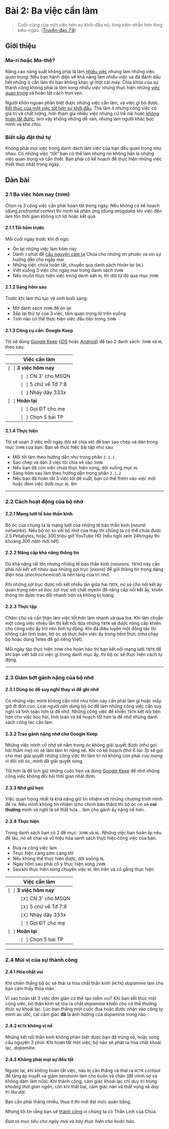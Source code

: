 # Bài 2: Ba việc cần làm

> Cuối-cùng của một việc hơn sự khởi-đầu nó; lòng kiên-nhẫn hơn lòng kiêu-ngạo. ([Truyền-đạo 7:8])

## Giới thiệu

### Ma-ri hoặc Ma-thê?

Nâng cao năng suất không phải là làm [nhiều việc][Lu-ca 10:40] nhưng làm những việc *quan trọng*.
Nếu bạn hãnh diện về khả năng làm nhiều việc và đã đánh dấu hết những ô cần làm thì bạn không khác gì một cái máy.
Chìa khóa của sự thành công không phải là _làm xong nhiều việc_ nhưng thực hiện những [việc quan trọng][Lu-ca 10:42] và hoàn tất cách trọn vẹn.

Người khôn ngoan phân biệt được những việc cần làm, và việc gì bỏ được.
[Kết thúc của một việc tốt hơn sự khởi đầu][Truyền-đạo 7:8].
Thà làm ít nhưng công việc có giá trị và chất lượng, hơn tham gia nhiều việc nhưng cứ trễ nãi hoặc [không hoàn tất được][Lu-ca 14:30]; làm vậy không những dễ nản, nhưng làm người khác bực mình và khó chịu.

### Biết sắp đặt thứ tự

Không phải mọi việc trong danh dách làm việc của bạn đều quan trọng như nhau.
Có những việc “tốt” bạn có thể làm nhưng nó không hẳn là những việc quan trọng và cần thiết.
Bạn phải có kế hoạch để thực hiện những việc thiết thực nhất trong ngày.

## Dàn bài

### 2.1 Ba việc hôm nay (`3VHN`)

Chọn ra 3 công việc cần phải hoàn tất trong ngày.
Nếu không có kế hoạch (dùng _prefrontal cortex_) thì mình sẽ phản ứng (dùng _amigdala_) khi việc đến làm tốn thời gian không ích lợi hoặc kết quả. 

#### 2.1.1 Tối hôm trước

Mỗi cuối ngày trước khi đi ngủ:

* Ôn lại những việc làm hôm nay
* Dành `3` phút để [cầu nguyện cảm tạ][Cô-lô-se 4:2] Chúa cho những ơn phước và xin sự hướng dẫn cho ngày mai
* Những việc chưa hoàn tất, chuyển qua danh sách *Hoãn lại* (`HL`)
* Viết xuống 3 việc cho ngày mai trong danh sách `3VHN`
* Nếu muốn thực hiện việc trong danh sáh `HL` thì dời từ đó qua mục `3VHN`

#### 2.1.2 Sáng hôm sau

Trước khi làm thủ tục vệ sinh buổi sáng:

* Mở danh sách `3VHN` để ôn lại
* Sắp lại thứ tự của 3 việc, tầm quan trọng từ trên xuống
* Tính nào có thể thực hiện việc đầu tiên trong `3VHN`

#### 2.1.3 Công cụ cần: Google Keep

Tôi sẽ dùng [Google Keep] ([iOS] hoặc [Android]) để tạo 2 danh sách: `3VHN` và `HL` theo sau:

| Việc cần làm               |
| -------------------------- |
| `[ ]` **3 việc hôm nay**   |
| `     [ ]` CN 3' cho MSQN  |
| `     [ ]` 5 chữ về Tđ 7:8 |
| `     [ ]` Nhảy dây 333x   |
| `[ ]` **Hoãn lại**         |
| `     [ ]` Gọi ĐT cho mẹ   |
| `     [ ]` Chọn 5 bài TP   |

#### 2.1.4 Thực hiện

Tôi sẽ soạn *3* việc mỗi ngày (tôi sẽ chia xẻ) để bạn sao chép và dán trong mục `3VHN` của bạn.
Bạn sẽ thực hiệc bài tập như sau:

* Mỗi tối làm theo hướng dẫn như trong phần `2.1.1`
* Sao chép và dán 3 việc tôi chia xẻ vào `3VHN`
* Nếu bạn đã còn việc chưa thực hiện xong, dời xuống mục `HL`
* Sáng hôm sau làm theo hướng dẫn trong phần `2.1.2`
* Nếu bạn đã hoàn tất 3 việc tôi đề xuất, bạn có thể thêm vào việc mới hoặc đem việc dưới mục `HL` lên

---

### 2.2 Cách hoạt động của bộ nhớ

#### 2.2.1 Mạng lưới tế bào thần kinh

Bộ óc của chúng ta là mạng lưới của những tế bào thần kinh (_neural networks_).
Nếu bộ óc so với bộ nhớ của máy thì chúng ta có thể chứa được 2.5 Petabytes, hoặc 300 triệu giờ YouTube HD (nếu ngồi xem 24h/ngày thì khoảng *300 năm* mới hết).

#### 2.2.2 Nâng cấp khả năng thông tin

Dù khả năng rất lớn nhưng những tế bào thần kinh (_neurons_, `TBTK`) này cần phải _nối kết với nhau_ qua những sợi trục (_axons_) để gửi thông tin trong dạng điện hóa (_electrochemical_) là nền tảng của trí nhớ.

Khi những _sợi trục_ được nối kết nhiều lần giữa hai `TBTK`, nó sẽ cho nối kết ây quan trọng nên sẽ _bọc sợi trục_ với chất _myelin_ để nâng cấp nối kết ấy, khiến thông tin được trao đổi nhanh hơn và không bị loãng.

#### 2.2.3 Thực tập

Chăm chú và cẩn thận làm việc tốt hơn làm nhanh và qua loa.
Khi làm chuẩn một công việc nhiều lần thì kết nối dữa những `TBTK` sẽ được nâng cấp khiến cho công việc ấy trở nên tính tự động.
Khi đã điêu luyện một động tác thì không cần tính toán, bộ óc sẽ thực hiện việc ấy trong tiềm thức (như chạy bộ hoặc dùng Telex để gõ tiếng Việt).

Mỗi ngày tập thực hiện `3VHN` cho hoàn hảo thì bạn kết nối mạng lưới `TBTK` để khi bạn viết bất cứ việc gì trong danh mục ấy, thì bộ óc sẽ thực hiện cách tự động.

---

### 2.3 Giảm bớt gánh nặng của bộ nhớ

#### 2.3.1 Dùng óc để suy nghĩ thay vì để ghi nhớ

Có những việc mình không cần nhớ như hôm nay cần phải làm gì hoặc mấy giờ đi đón con.
Loài người nên dùng bộ óc để làm những công việc cần suy nghĩ và tính toán hơn là để nhớ.
Những công việc để khiến `TBTK` kết nối tiện hơn cho việc học hỏi, tính toán và kế hoạch tốt hơn là để nhớ những danh sách công tác cần làm.

#### 2.3.2 Trao gánh nặng nhớ cho Google Keep

Những việc mình cố nhớ sẽ nằm trong óc không giải quyết được (như gọi hỏi thăm mẹ) nó sẽ làm tâm trí nặng nề.
Khi có kế hoạch (thứ 6 lúc 7p sẽ gọi cho mẹ) giải quyết những công việc thì tâm trí nó không còn phải _cưu mang_ vì đối với óc, mình đã giải quyết xong.

Tốt hơn là để lịch giữ những cuộc hẹn và dùng [Google Keep] để nhớ những công việc không đòi hỏi thời gian nhất định.

#### 2.3.3 Nhớ giữ hẹn

Việc quan trọng nhất là khả năng giữ tín nhiệm với những chương trình mình đề ra.
Nếu mình không tín nhiệm (cho chính bản thân) thì bộ óc nó sẽ **coi thường** mình và nghĩ là sẽ thất hứa... làm cho gánh ấy nặng nề hơn.

#### 2.3.4 Thực hiện

Trong danh sách bạn có 2 đề mục: `3VHN` và `HL`.
Những việc bạn hoãn lại nếu để lâu, nó sẽ chai và vô hiệu hóa sanh sách thực hiệc công việc của bạn.

* Đưa ra công việc làm
* Thực hiện càng sớm càng tốt
* Nếu không thể thực hiện được, dời xuống `HL`
* Ngày hôm sau phải cố ý thực hiện xong `2VHN`
* Sau khi thực hiện xong chuyển việc `HL` lên trên và cố gắng thực hiện

| Việc cần làm               |
| -------------------------- |
| `[ ]` **3 việc hôm nay**   |
| `     [X]` CN 3' cho MSQN  |
| `     [X]` 5 chữ về Tđ 7:8 |
| `     [X]` Nhảy dây 333x   |
| `     [ ]` Gọi ĐT cho mẹ   |
| `[ ]` **Hoãn lại**         |
| `     [ ]` Chọn 5 bài TP   |

---

### 2.4 Mùi vị của sự thành công

#### 2.4.1 Hóa chất vui

Khi chiến thắng bộ óc sẽ thải ra hóa chất thần kinh (`HCTK`) _dopamine_ làm cho bạn cảm thấy thỏa mãn.

Vì sao hoàn tất 3 việc đơn giản có thể tạo niềm vui?
Khi bạn kết thúc một công viêc, bộ thần kinh sẽ tỏa ra chất _dopamine_ khiến cho cơ thể _thưởng thức_ sự khoái lạc.
Lúc bạn thắng một cuộc đua hoặc được nhận vào công ty mình ao ước, cái cảm giác **đã** là ảnh hưởng của dopamine trong não.

#### 2.4.2 `HCTK` không vị nể

Những kết nối thần kinh không phân biệt được bạn đã trúng số, hoặc xong cầu nguyện 3 phút.
Khi hoàn tất một việc, bộ não sẽ phát ra hóa chất khoái lạc, _dopamine_.

#### 2.4.3 Không phải mọi sự đều tốt

Ngược lại, khi không hoàn tất việc, não bị căn thẳng và thải ra `HCTK` _cortisol_ để tăng áp huyết và giảm _serotonin_ làm cho buồn và chán (để mình sợ và không dám làm nữa).
Khi thành công, cảm giác khoái lạc chỉ duy trì trong _khoảng thời gian ngắn_; còn khi thất bại, cảm giác nản và thất vọng sẽ _duy trì lâu dài_. 

Bạn cần phải thắng nhiều, thua ít thì mới đạt mức quân bằng.

Nhưng tôi tin rằng bạn sẽ [thành công][1 Cô-rinh-tô 15:57] vì chúng ta có Thần Linh của Chúa. 

*Đưa ra mục tiêu cho ngày mai và hãy thực hiện cho hoàn hảo.*

[Truyền-đạo 7:8]: https://twosparro.ws/bible/cadman.ec.7.8
[Lu-ca 10:40]: https://twosparro.ws/bible/cadman.lu.10.40
[Lu-ca 10:42]: https://twosparro.ws/bible/cadman.lu.10.42
[Lu-ca 14:30]: https://twosparro.ws/bible/cadman.lu.14.30
[Cô-lô-se 4:2]: https://twosparro.ws/bible/cadman.col.4.2
[1 Cô-rinh-tô 15:57]: https://twosparro.ws/bible/cadman.1co.15.57

[Google Keep]: https://keep.google.com
[Android]: https://play.google.com/store/apps/details?id=com.google.android.keep
[iOS]: https://itunes.apple.com/app/id1029207872
